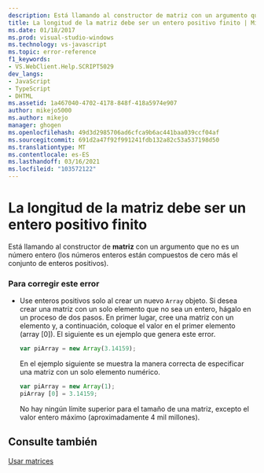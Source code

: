 ```yaml
---
description: Está llamando al constructor de matriz con un argumento que no es un número entero (los números enteros están compuestos de cero más el conjunto de enteros positivos).
title: La longitud de la matriz debe ser un entero positivo finito | Microsoft Docs
ms.date: 01/18/2017
ms.prod: visual-studio-windows
ms.technology: vs-javascript
ms.topic: error-reference
f1_keywords:
- VS.WebClient.Help.SCRIPT5029
dev_langs:
- JavaScript
- TypeScript
- DHTML
ms.assetid: 1a467040-4702-4178-848f-418a5974e907
author: mikejo5000
ms.author: mikejo
manager: ghogen
ms.openlocfilehash: 49d3d2985706ad6cfca9b6ac441baa039ccf04af
ms.sourcegitcommit: 691d2a47f92f991241fdb132a82c53a537198d50
ms.translationtype: MT
ms.contentlocale: es-ES
ms.lasthandoff: 03/16/2021
ms.locfileid: "103572122"
---
```

# <a name="array-length-must-be-a-finite-positive-integer"></a>La longitud de la matriz debe ser un entero positivo finito
Está llamando al constructor de **matriz** con un argumento que no es un número entero (los números enteros están compuestos de cero más el conjunto de enteros positivos).  
  
### <a name="to-correct-this-error"></a>Para corregir este error  
  
- Use enteros positivos solo al crear un nuevo `Array` objeto. Si desea crear una matriz con un solo elemento que no sea un entero, hágalo en un proceso de dos pasos. En primer lugar, cree una matriz con un elemento y, a continuación, coloque el valor en el primer elemento (array [0]). El siguiente es un ejemplo que genera este error.  
  
    ```JavaScript  
    var piArray = new Array(3.14159);  
    ```  
  
     En el ejemplo siguiente se muestra la manera correcta de especificar una matriz con un solo elemento numérico.  
  
    ```JavaScript  
    var piArray = new Array(1);  
    piArray [0] = 3.14159;  
    ```  
  
     No hay ningún límite superior para el tamaño de una matriz, excepto el valor entero máximo (aproximadamente 4 mil millones).  
  
## <a name="see-also"></a>Consulte también  
 [Usar matrices](https://developer.mozilla.org/docs/Learn/JavaScript/First_steps/Arrays)
